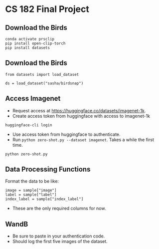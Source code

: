 # CS 182 Final Project

## Download the Birds

```
conda activate prsclip
pip install open-clip-torch
pip install datasets
```

## Download the Birds
```
from datasets import load_dataset

ds = load_dataset("sasha/birdsnap")
```

## Access Imagenet

* Request access at https://huggingface.co/datasets/imagenet-1k.
* Create access token from huggingface with access to imagenet-1k
```
huggingface-cli login
```
* Use access token from huggingface to authenticate.
* Run `python zero-shot.py --dataset imagenet`. Takes a while the first time.

```
python zero-shot.py
```

## Data Processing Functions
Format the data to be like:

```
image = sample["image"]
label = sample["label"]
index_label = sample["index_label"]
```

* These are the only required columns for now.

## WandB

* Be sure to paste in your authentication code.
* Should log the first five images of the dataset.